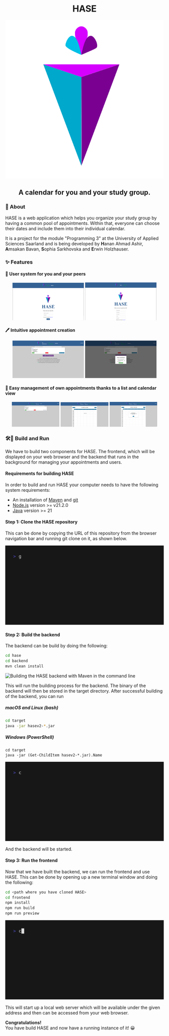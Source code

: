 <div align="center">
    <h1>HASE</h1>
    <img src="docs/logo.svg" />
    <h2>A calendar for you and your study group.</h2>
</div>

### 💬 About 

HASE is a web application which helps you organize your study group by having a common pool of appointments. Within that, everyone can choose
their dates and include them into their individual calendar.

It is a project for the module "Programming 3" at the University of Applied Sciences Saarland and is being developed by **H**anan Ahmad Ashir,
**A**msakan Bavan, **S**ophia Sarkhovska and **E**rwin Holzhauser.

### ✨ Features

#### 👥 User system for you and your peers
<div align="center">
    <img src="./docs/screenshots/LoginPage.png" width="45%"></img>
    <img src="./docs/screenshots/RegisterPage.png" width="45%"></img> 
</div>

#### 🖊️ Intuitive appointment creation

<div align="center">
    <img src="./docs/screenshots/AppointmentsPage.png" width="45%"></img> <img src="./docs/screenshots/AppointmentCreation.png" width="45%"></img> 
</div>

#### 📅 Easy management of own appointments thanks to a list and calendar view

<div align="center">
    <img src="./docs/screenshots/MyAppointmentsPage.png" width="30%"></img> <img src="./docs/screenshots/CalendarPage.png" width="30%"></img> <img src="./docs/screenshots/AppointmentCalendarPopup.png" width="30%"></img>
</div>

### 🛠️🚀 Build and Run

We have to build two components for HASE. The frontend, which will be displayed on your web browser
and the backend that runs in the background for managing your appointments and users.

#### Requirements for building HASE

In order to build and run HASE your computer needs to have the following system requirements:

- An installation of <a href="https://maven.apache.org/download.cgi">Maven</a> and <a href="https://git-scm.com/downloads">git</a>
- <a href="https://nodejs.org">Node.js</a> version >= v21.2.0
- <a href="https://www.java.com/de/download/">Java</a> version >= 21

#### Step 1: Clone the HASE repository

This can be done by copying the URL of this repository from the browser navigation bar and running
git clone on it, as shown below.

![Cloning the HASE GitHub repository](./docs/animations/clone.gif)

#### Step 2: Build the backend

The backend can be build by doing the following:

```bash
cd hase
cd backend
mvn clean install
```

![Building the HASE backend with Maven in the command line](./docs/animations/backend.gif)

This will run the building process for the backend. The binary of the backend will then be stored in the 
target directory. After successful building of the backend, you can run

##### macOS and Linux (bash)

```bash
cd target
java -jar hasev2-*.jar
```

##### Windows (PowerShell)

```pwsh
cd target
java -jar (Get-ChildItem hasev2-*.jar).Name
```

![Running the HASE backend in the command line](./docs/animations/runBackend.gif)

And the backend will be started.

#### Step 3: Run the frontend

Now that we have built the backend, we can run the frontend and use HASE. This can be done by opening up a new terminal window and
doing the following:

````bash
cd <path where you have cloned HASE>
cd frontend
npm install
npm run build
npm run preview
````

![Building the HASE frontend with npm in the command line](./docs/animations/runFrontend.gif)

This will start up a local web server which will be available under the given address and
then can be accessed from your web browser.

**Congratulations!**<br>
You have build HASE and now have a running instance of it! 😀
